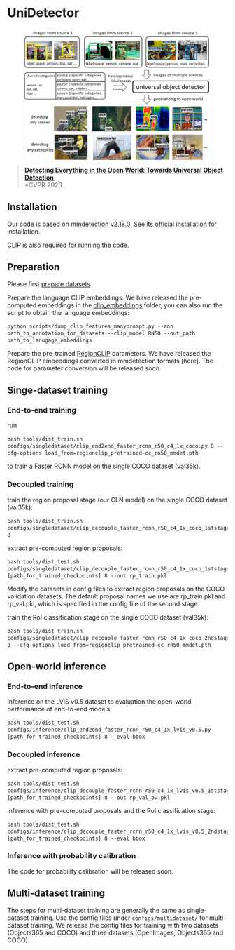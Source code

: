 # UniDetector

<p align="center"> <img src='docs/universal.jpg' align="center" height="300px"> </p>

> [**Detecting Everything in the Open World: Towards Universal Object Detection**](https://arxiv.org/abs/2303.11749),        
> *CVPR 2023

## Installation

Our code is based on [mmdetection v2.18.0](https://github.com/open-mmlab/mmdetection/tree/v2.18.0). See its [official installation](https://github.com/open-mmlab/mmdetection/blob/v2.18.0/docs/get_started.md) for installation.

[CLIP](https://github.com/openai/CLIP) is also required for running the code.

## Preparation

Please first [prepare datasets](docs/datasets.md)

Prepare the language CLIP embeddings. We have released the pre-computed embeddings in the [clip_embeddings](clip_embeddings/) folder, you can also run the script to obtain the language embeddings:
~~~
python scripts/dump_clip_features_manyprompt.py --ann path_to_annotation_for_datasets --clip_model RN50 --out_path path_to_lanugage_embeddings
~~~

Prepare the pre-trained [RegionCLIP](https://github.com/microsoft/RegionCLIP) parameters. We have released the RegionCLIP embeddings converted in mmdetection formats [here]. The code for parameter conversion will be released soon.


## Singe-dataset training

### End-to-end training

run
~~~
bash tools/dist_train.sh configs/singledataset/clip_end2end_faster_rcnn_r50_c4_1x_coco.py 8 --cfg-options load_from=regionclip_pretrained-cc_rn50_mmdet.pth
~~~
to train a Faster RCNN model on the single COCO dataset (val35k).

### Decoupled training

train the region proposal stage (our CLN model) on the single COCO dataset (val35k):
~~~
bash tools/dist_train.sh configs/singledataset/clip_decouple_faster_rcnn_r50_c4_1x_coco_1ststage.py 8
~~~

extract pre-computed region proposals:
~~~
bash tools/dist_test.sh configs/singledataset/clip_decouple_faster_rcnn_r50_c4_1x_coco_1ststage.py [path_for_trained_checkpoints] 8 --out rp_train.pkl
~~~
Modify the datasets in config files to extract region proposals on the COCO validation datasets. The default proposal names we use are rp_train.pkl and rp_val.pkl, which is specified in the config file of the second stage.

train the RoI classification stage on the single COCO dataset (val35k):
~~~
bash tools/dist_train.sh configs/singledataset/clip_decouple_faster_rcnn_r50_c4_1x_coco_2ndstage.py 8 --cfg-options load_from=regionclip_pretrained-cc_rn50_mmdet.pth
~~~

## Open-world inference

### End-to-end inference

inference on the LVIS v0.5 dataset to evaluation the open-world performance of end-to-end models:
~~~
bash tools/dist_test.sh configs/inference/clip_end2end_faster_rcnn_r50_c4_1x_lvis_v0.5.py [path_for_trained_checkpoints] 8 --eval bbox
~~~

### Decoupled inference

extract pre-computed region proposals:
~~~
bash tools/dist_test.sh configs/inference/clip_decouple_faster_rcnn_r50_c4_1x_lvis_v0.5_1ststage.py [path_for_trained_checkpoints] 8 --out rp_val_ow.pkl
~~~

inference with pre-computed proposals and the RoI classification stage:
~~~
bash tools/dist_test.sh configs/inference/clip_decouple_faster_rcnn_r50_c4_1x_lvis_v0.5_2ndstage.py [path_for_trained_checkpoints] 8 --eval bbox
~~~

### Inference with probability calibration

The code for probability calibration will be released soon.

## Multi-dataset training

The steps for multi-dataset training are generally the same as single-dataset training. Use the config files under `configs/multidataset/` for multi-dataset training. We release the config files for training with two datasets (Objects365 and COCO) and three datasets (OpenImages, Objects365 and COCO). 
